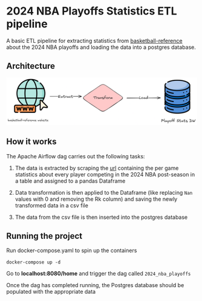 # 2024 NBA Playoffs Statistics ETL pipeline

A basic ETL pipeline for extracting statistics from [basketball-reference](https://www.basketball-reference.com/) about the 2024 NBA playoffs and loading the data into a postgres database.


## Architecture
![Architecture diagram](./images/architecture-diagram.png)

## How it works
The Apache Airflow dag carries out the following tasks:
1. The data is extracted by scraping the [url](https://www.basketball-reference.com/playoffs/NBA_2024_per_game.html) containing the per game statistics about every player competing in the 2024 NBA post-season in a table and assigned to a pandas Dataframe

2. Data transformation is then applied to the Dataframe (like replacing `Nan` values with 0 and removing the Rk column) and saving the newly transformed data in a csv file
3. The data from the csv file is then inserted into the postgres database 

## Running the project
Run docker-compose.yaml to spin up the containers
```
docker-compose up -d
```

Go to **localhost:8080/home** and trigger the dag called `2024_nba_playoffs`

Once the dag has completed running, the Postgres database should be populated with the appropriate data